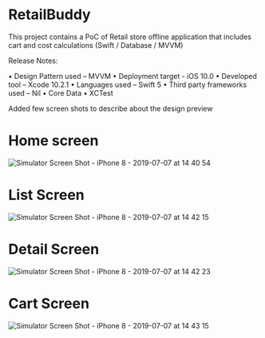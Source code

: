 # RetailBuddy
This project contains a PoC of Retail store offline application that includes cart and cost calculations (Swift / Database / MVVM)

Release Notes:

•	Design Pattern used – MVVM •	Deployment target - iOS 10.0 •	Developed tool – Xcode 10.2.1 •	Languages used – Swift 5 • Third party frameworks used – Nil  •	Core Data •	XCTest

Added few screen shots to describe about the design preview

# Home screen

![Simulator Screen Shot - iPhone 8 - 2019-07-07 at 14 40 54](https://user-images.githubusercontent.com/30231975/60766361-4bf7a380-a0c6-11e9-8856-4ea3709d2e58.png)

# List Screen

![Simulator Screen Shot - iPhone 8 - 2019-07-07 at 14 42 15](https://user-images.githubusercontent.com/30231975/60766366-65005480-a0c6-11e9-985c-263274c6ffb4.png)

# Detail Screen

![Simulator Screen Shot - iPhone 8 - 2019-07-07 at 14 42 23](https://user-images.githubusercontent.com/30231975/60766373-76496100-a0c6-11e9-9e5e-b84ba8da42f2.png)

# Cart Screen

![Simulator Screen Shot - iPhone 8 - 2019-07-07 at 14 43 15](https://user-images.githubusercontent.com/30231975/60766377-83fee680-a0c6-11e9-825a-7bb38f6991c1.png)
